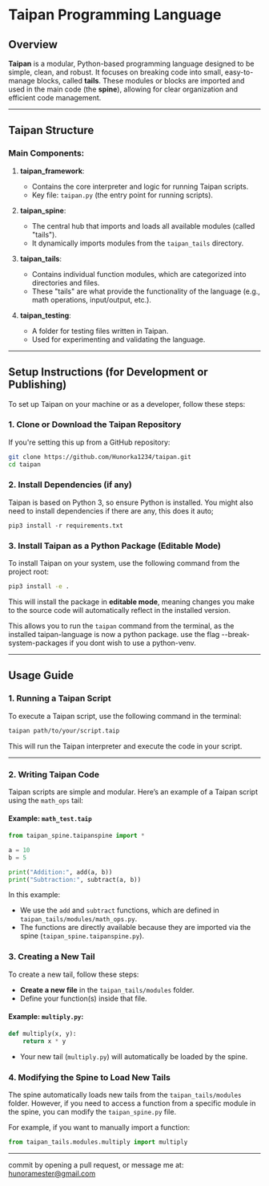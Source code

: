
# Taipan Programming Language

## Overview

**Taipan** is a modular, Python-based programming language designed to be simple, clean, and robust. It focuses on breaking code into small, easy-to-manage blocks, called **tails**. These modules or blocks are imported and used in the main code (the **spine**), allowing for clear organization and efficient code management.

---

## Taipan Structure

### Main Components:

1. **taipan_framework**: 
   - Contains the core interpreter and logic for running Taipan scripts.
   - Key file: `taipan.py` (the entry point for running scripts).

2. **taipan_spine**:
   - The central hub that imports and loads all available modules (called "tails").
   - It dynamically imports modules from the `taipan_tails` directory.

3. **taipan_tails**:
   - Contains individual function modules, which are categorized into directories and files.
   - These "tails" are what provide the functionality of the language (e.g., math operations, input/output, etc.).

4. **taipan_testing**: 
   - A folder for testing files written in Taipan.
   - Used for experimenting and validating the language.

---

## Setup Instructions (for Development or Publishing)

To set up Taipan on your machine or as a developer, follow these steps:

### 1. **Clone or Download the Taipan Repository**

If you're setting this up from a GitHub repository:

```bash
git clone https://github.com/Hunorka1234/taipan.git
cd taipan
```

### 2. **Install Dependencies (if any)**

Taipan is based on Python 3, so ensure Python is installed. You might also need to install dependencies if there are any, this does it auto;

```
pip3 install -r requirements.txt
```

### 3. **Install Taipan as a Python Package (Editable Mode)**

To install Taipan on your system, use the following command from the project root:

```bash
pip3 install -e .
```

This will install the package in **editable mode**, meaning changes you make to the source code will automatically reflect in the installed version.

This allows you to run the `taipan` command from the terminal, as the installed taipan-language is now a python package. use the flag  --break-system-packages if you dont wish to use a python-venv. 

---

## Usage Guide

### 1. **Running a Taipan Script**

To execute a Taipan script, use the following command in the terminal:

```bash
taipan path/to/your/script.taip
```

This will run the Taipan interpreter and execute the code in your script.

---

### 2. **Writing Taipan Code**

Taipan scripts are simple and modular. Here’s an example of a Taipan script using the `math_ops` tail:

#### Example: `math_test.taip`

```python
from taipan_spine.taipanspine import *

a = 10
b = 5

print("Addition:", add(a, b))
print("Subtraction:", subtract(a, b))
```

In this example:
- We use the `add` and `subtract` functions, which are defined in `taipan_tails/modules/math_ops.py`.
- The functions are directly available because they are imported via the spine (`taipan_spine.taipanspine.py`).

### 3. **Creating a New Tail**

To create a new tail, follow these steps:

- **Create a new file** in the `taipan_tails/modules` folder.
- Define your function(s) inside that file.

#### Example: `multiply.py`:

```python
def multiply(x, y):
    return x * y
```

- Your new tail (`multiply.py`) will automatically be loaded by the spine.

### 4. **Modifying the Spine to Load New Tails**

The spine automatically loads new tails from the `taipan_tails/modules` folder. However, if you need to access a function from a specific module in the spine, you can modify the `taipan_spine.py` file.

For example, if you want to manually import a function:

```python
from taipan_tails.modules.multiply import multiply
```

---
commit by opening a pull request, or message me at: hunoramester@gmail.com
